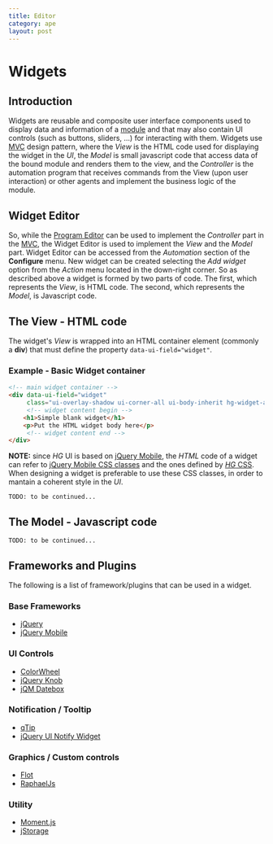 ```yaml
---
title: Editor
category: ape
layout: post
---
```

# Widgets

## Introduction

Widgets are reusable and composite user interface components used to display data and information of a [module](programs.html#modules)
and that may also contain UI controls (such as buttons, sliders, ...) for interacting with them. 
Widgets use [MVC](https://it.wikipedia.org/wiki/Model-View-Controller) design pattern, where the *View* is the HTML code
used for displaying the widget in the *UI*, the *Model* is small javascript code that access data of the bound module and
renders them to the view, and the *Controller* is the automation program that receives commands from the View (upon user
interaction) or other agents and implement the business logic of the module.

## Widget Editor

So, while the [Program Editor](programs.html#commands) can be used to implement the *Controller* part in the [MVC](https://it.wikipedia.org/wiki/Model-View-Controller),
the Widget Editor is used to implement the *View* and the *Model* part.
Widget Editor can be accessed from the *Automation* section of the **Configure** menu. New widget can be created selecting
the *Add widget* option from the *Action* menu located in the down-right corner.
So as described above a widget is formed by two parts of code. The first, which represents the *View*, is HTML code.
The second, which represents the *Model*, is Javascript code.

## The View - HTML code

The widget's *View* is wrapped into an HTML container element (commonly a **div**) that must define the property
```data-ui-field="widget"```.

### Example - Basic Widget container
```html
<!-- main widget container -->
<div data-ui-field="widget" 
     class="ui-overlay-shadow ui-corner-all ui-body-inherit hg-widget-a">
     <!-- widget content begin -->
    <h1>Simple blank widget</h1>
    <p>Put the HTML widget body here</p>
     <!-- widget content end -->
</div>
```

**NOTE:** since *HG* UI is based on [jQuery Mobile](http://jquerymobile.com/), the *HTML* code of a widget can refer to
[jQuery Mobile CSS classes](https://api.jquerymobile.com/classes/) and the ones defined by
[*HG* CSS](https://github.com/genielabs/HomeGenie/blob/master/BaseFiles/Common/html/css/my.css#L206).
When designing a widget is preferable to use these CSS classes, in order to mantain a coherent style in the *UI*.

```TODO: to be continued... ```

## The Model - Javascript code

```TODO: to be continued... ```

## Frameworks and Plugins

The following is a list of framework/plugins that can be used in a widget.

### Base Frameworks
- [jQuery](https://jquery.com/)
- [jQuery Mobile](http://jquerymobile.com/)

### UI Controls
- [ColorWheel](http://jweir.github.io/colorwheel/)
- [jQuery Knob](http://anthonyterrien.com/knob/)
- [jQM Datebox](http://dev.jtsage.com/jQM-DateBox/)

### Notification / Tooltip
- [qTip](http://qtip2.com/)
- [jQuery UI Notify Widget](http://www.erichynds.com/examples/jquery-notify/)

### Graphics / Custom controls
- [Flot](http://www.flotcharts.org/)
- [RaphaelJs](http://raphaeljs.com/)

### Utility
- [Moment.js](http://momentjs.com/)
- [jStorage](http://www.jstorage.info/)
